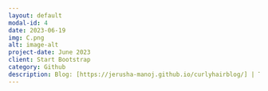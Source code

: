 ```yaml
---
layout: default
modal-id: 4
date: 2023-06-19
img: C.png
alt: image-alt
project-date: June 2023
client: Start Bootstrap
category: Github
description: Blog: [https://jerusha-manoj.github.io/curlyhairblog/] | TikTok: [@_curl_diaries_] Curl-Diaries, a blog dedicated to promoting curly hair embracement, was created using GitHub. As a first-time user of the platform, I took the opportunity to learn and explore its features, gaining valuable insights into GitHub and its capabilities. The journey of Curl-Diaries began when I shared a TikTok video showcasing my curly hair routine, which quickly gained traction and received an impressive 127k likes. The overwhelming response and the flood of questions I received about the products I used and how I maintained my hair made me realize the influence I held. Driven by my passion for technology and the desire to help more people, I decided to establish Curl-Diaries. Curl-Diaries serves as a platform for reviewing curly hair products, where I share my experiences, recommendations, and insights. In addition, I continued to utilize my TikTok platform to demonstrate how I maintain my curly hair, providing practical tips and engaging with my audience. The primary objective of Curl-Diaries is to encourage individuals to embrace and celebrate their natural curls. Through TikTok, I have been able to generate significant engagement, amassing a dedicated community of 10,600 followers and accumulating an impressive 420,000 likes. This interactive community has become a space where people connect, share their experiences, and seek advice about curly hair. The blog, in particular, has been instrumental in addressing people's questions about the products that worked for me and offering recommendations based on my personal experiences. It is incredibly fulfilling to hear from individuals who express how my guidance has helped them embrace and love their curly hair. Moving forward, I am committed to utilizing my platform and continuing my efforts to assist and empower the curly hair community.
---
```

